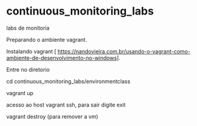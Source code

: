 # continuous_monitoring_labs
labs de monitoria

Preparando o ambiente vagrant. 


Instalando vagrant  [ https://nandovieira.com.br/usando-o-vagrant-como-ambiente-de-desenvolvimento-no-windows].

Entre no diretorio 

cd continuous_monitoring_labs/environmentclass

vagrant up

acesso ao host
vagrant ssh, para sair digite exit

vagrant destroy (para remover a vm)


